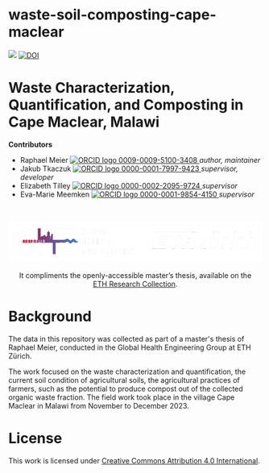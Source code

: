 # waste-soil-composting-cape-maclear

<!-- badges: start -->
[![](https://img.shields.io/badge/License-CC_BY_4.0-lightgrey.svg)](https://creativecommons.org/licenses/by/4.0/)
[![DOI](https://zenodo.org/badge/DOI/10.5281/zenodo.11265497.svg)](https://doi.org/10.5281/zenodo.11265497)
<!-- badges: end -->

<h1> Waste Characterization, Quantification, and Composting in Cape Maclear, Malawi </h1>

<b>Contributors</b>  
- Raphael Meier <a href="https://orcid.org/0009-0009-5100-3408">
<img alt="ORCID logo" src="https://info.orcid.org/wp-content/uploads/2019/11/orcid_16x16.png" width="16" height="16" /> 0009-0009-5100-3408
</a> *author, maintainer*  
- Jakub Tkaczuk <a href="https://orcid.org/0000-0001-7997-9423">
<img alt="ORCID logo" src="https://info.orcid.org/wp-content/uploads/2019/11/orcid_16x16.png" width="16" height="16" /> 0000-0001-7997-9423
</a> *supervisor, developer*  
- Elizabeth Tilley <a href="https://orcid.org/0000-0002-2095-9724">
<img alt="ORCID logo" src="https://info.orcid.org/wp-content/uploads/2019/11/orcid_16x16.png" width="16" height="16" /> 0000-0002-2095-9724
</a> *supervisor*  
- Eva-Marie Meemken <a href="https://orcid.org/0000-0001-9854-4150">
<img alt="ORCID logo" src="https://info.orcid.org/wp-content/uploads/2019/11/orcid_16x16.png" width="16" height="16" /> 0000-0001-9854-4150
</a> *supervisor*  

<br>
<p align="middle">
<img src="img/ETH_GHE_logo_negative.svg" width=600>
</b>
<br><br>
It compliments the openly-accessible master’s thesis, available on the<br \>  
<a href="https://doi.org/10.3929/ethz-b-000671026">ETH Research Collection</a>.
</p>

# Background

The data in this repository was collected as part of a master's thesis of Raphael Meier, conducted in the Global Health Engineering Group at ETH Zürich.

The work focused on the waste characterization and quantification, the current soil condition of agricultural soils, the agricultural practices of farmers, such as the potential to produce compost out of the collected organic waste fraction. The field work took place in the village Cape Maclear in Malawi from November to December 2023.

# License

This work is licensed under [Creative Commons Attribution 4.0 International](https://github.com/Global-Health-Engineering/glass-crusher-design/blob/main/LICENSE.md).
